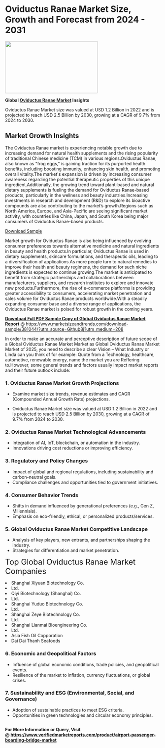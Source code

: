 <H1>Oviductus Ranae Market Size, Growth and Forecast from 2024 - 2031</H1><img class="aligncenter size-medium wp-image-584254" src="https://thirdeyenews.in/wp-content/uploads/2024/09/Global-Market-Research-300x168.jpeg" alt="" width="300" height="168" /><p><strong>Global&nbsp;<a href="https://www.marketsizeandtrends.com/download-sample/381044/?utm_source=Github8j?utm_medium=208">Oviductus Ranae Market</a> Insights</strong></p><p>Oviductus Ranae Market size was valued at USD 1.2 Billion in 2022 and is projected to reach USD 2.5 Billion by 2030, growing at a CAGR of 9.7% from 2024 to 2030.</p><p><h2>Market Growth Insights</h2> <p>The Oviductus Ranae market is experiencing notable growth due to increasing demand for natural health supplements and the rising popularity of traditional Chinese medicine (TCM) in various regions.Oviductus Ranae, also known as "frog eggs," is gaining traction for its purported health benefits, including boosting immunity, enhancing skin health, and promoting overall vitality.The market's expansion is driven by increasing consumer awareness regarding the potential therapeutic properties of this unique ingredient.Additionally, the growing trend toward plant-based and natural dietary supplements is fueling the demand for Oviductus Ranae-based products, particularly in the wellness and beauty industries.Increasing investments in research and development (R&D) to explore its bioactive compounds are also contributing to the market’s growth.Regions such as North America, Europe, and Asia-Pacific are seeing significant market activity, with countries like China, Japan, and South Korea being major consumers of Oviductus Ranae-based products.</p> <p><a href="download-link">Download Sample</a></p> <p>Market growth for Oviductus Ranae is also being influenced by evolving consumer preferences towards alternative medicine and natural ingredients in beauty and health products.In particular, Oviductus Ranae is used in dietary supplements, skincare formulations, and therapeutic oils, leading to a diversification of applications.As more people turn to natural remedies to improve their health and beauty regimens, the demand for such niche ingredients is expected to continue growing.The market is anticipated to benefit from strategic partnerships and collaborations between manufacturers, suppliers, and research institutes to explore and innovate new products.Furthermore, the rise of e-commerce platforms is providing greater accessibility to consumers, accelerating market penetration and sales volume for Oviductus Ranae products worldwide.With a steadily expanding consumer base and a diverse range of applications, the Oviductus Ranae market is poised for robust growth in the coming years.</p> <p><a href="get-more-link"></p><p><span class=""><strong>Download Full PDF Sample Copy of Global Oviductus Ranae Market Report</strong> @ <a href="https://www.marketsizeandtrends.com/download-sample/381044/?utm_source=Github8j?utm_medium=208" target="_blank">https://www.marketsizeandtrends.com/download-sample/381044/?utm_source=Github8j?utm_medium=208</a></span></p><p>In order to make an accurate and perceptive description of future scope of a Global&nbsp;Oviductus Ranae Market Market as Global&nbsp;Oviductus Ranae Market Market of 2025, you need to describe a clear Vision &ndash; What Industry or Linda can you think of for example: Quote from a Technology, healthcare, automotive, renewable energy, name the market you are Reffering to.However, some general trends and factors usually impact market reports and their future outlook include:</p><h3>1.&nbsp;<strong>Oviductus Ranae Market Growth Projections</strong></h3><ul><li>Examine market size trends, revenue estimates and CAGR (Compounded Annual Growth Rate) projections.</li><li><p>Oviductus Ranae Market size was valued at USD 1.2 Billion in 2022 and is projected to reach USD 2.5 Billion by 2030, growing at a CAGR of 9.7% from 2024 to 2030.</p></li></ul><h3>2.&nbsp;<strong>Oviductus Ranae Market Technological Advancements</strong></h3><ul><li>Integration of AI, IoT, blockchain, or automation in the industry.</li><li>Innovations driving cost reductions or improving efficiency.</li></ul><h3>3.&nbsp;<strong>Regulatory and Policy Changes</strong></h3><ul><li>Impact of global and regional regulations, including sustainability and carbon-neutral goals.</li><li>Compliance challenges and opportunities tied to government initiatives.</li></ul><h3>4.&nbsp;<strong>Consumer Behavior Trends</strong></h3><ul><li>Shifts in demand influenced by generational preferences (e.g., Gen Z, Millennials).</li><li>Emphasis on eco-friendly, ethical, or personalized products/services.</li></ul><h3>5.&nbsp;<strong>Global Oviductus Ranae Market Competitive Landscape</strong></h3><ul><li>Analysis of key players, new entrants, and partnerships shaping the industry.</li><li>Strategies for differentiation and market penetration.</li></ul><p data-pm-slice="1 1 []"><span style="color: inherit; font-family: inherit; font-size: 25px;">Top Global Oviductus Ranae Market Companies</span></p><div class="" data-test-id=""><p><li>Shanghai Xiyuan Biotechnology Co.</li><li> Ltd.</li><li> Qiyi Biotechnology (Shanghai) Co.</li><li> Ltd.</li><li> Shanghai Yuduo Biotechnology Co.</li><li> Ltd.</li><li> Shanghai Zeye Biotechnology Co.</li><li> Ltd.</li><li> Shanghai Lianmai Bioengineering Co.</li><li> Ltd.</li><li> Asia Fish Oil Copporation</li><li> Dai Dai Thanh Seafoods</li></p></div><h3>6.&nbsp;<strong>Economic and Geopolitical Factors</strong></h3><ul><li>Influence of global economic conditions, trade policies, and geopolitical events.</li><li>Resilience of the market to inflation, currency fluctuations, or global crises.</li></ul><h3>7.&nbsp;<strong>Sustainability and ESG (Environmental, Social, and Governance)</strong></h3><ul><li>Adoption of sustainable practices to meet ESG criteria.</li><li>Opportunities in green technologies and circular economy principles.</li></ul><h2><strong style="font-size: 14px;">For More Information or Query, Visit @&nbsp;</strong><a style="background-color: #ffffff; font-size: 14px;" href="https://www.marketsizeandtrends.com/report/oviductus-ranae-market/" target="_blank">https://www.verifiedmarketreports.com/product/airport-passenger-boarding-bridge-market</a></h2>